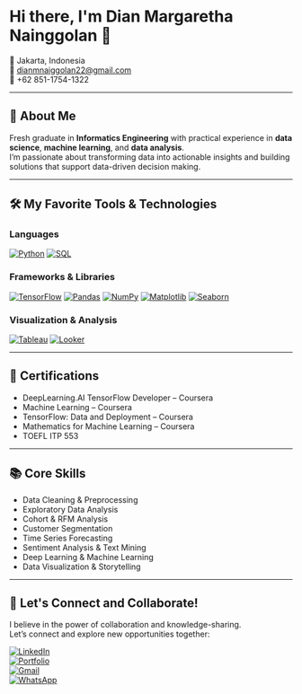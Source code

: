 # Hi there, I'm **Dian Margaretha Nainggolan** 👋

📍 Jakarta, Indonesia  
📧 dianmnaiggolan22@gmail.com  
📱 +62 851-1754-1322  

---

## 🧠 About Me

Fresh graduate in **Informatics Engineering** with practical experience in **data science**, **machine learning**, and **data analysis**.  
I’m passionate about transforming data into actionable insights and building solutions that support data-driven decision making.  

---

## 🛠️ My Favorite Tools & Technologies

### Languages
[![Python](https://img.shields.io/badge/Python-3776AB?style=for-the-badge&logo=python&logoColor=white)](https://www.python.org/)
[![SQL](https://img.shields.io/badge/SQL-336791?style=for-the-badge&logo=postgresql&logoColor=white)]()

### Frameworks & Libraries
[![TensorFlow](https://img.shields.io/badge/TensorFlow-FF6F00?style=for-the-badge&logo=tensorflow&logoColor=white)](https://www.tensorflow.org/)
[![Pandas](https://img.shields.io/badge/Pandas-150458?style=for-the-badge&logo=pandas&logoColor=white)](https://pandas.pydata.org/)
[![NumPy](https://img.shields.io/badge/NumPy-013243?style=for-the-badge&logo=numpy&logoColor=white)](https://numpy.org/)
[![Matplotlib](https://img.shields.io/badge/Matplotlib-11557C?style=for-the-badge&logo=matplotlib&logoColor=white)](https://matplotlib.org/)
[![Seaborn](https://img.shields.io/badge/Seaborn-76B900?style=for-the-badge&logo=python&logoColor=white)](https://seaborn.pydata.org/)

### Visualization & Analysis
[![Tableau](https://img.shields.io/badge/Tableau-E97627?style=for-the-badge&logo=tableau&logoColor=white)](https://www.tableau.com/)
[![Looker](https://img.shields.io/badge/Looker-4285F4?style=for-the-badge&logo=looker&logoColor=white)](https://lookerstudio.google.com/)

---

## 🏅 Certifications

- DeepLearning.AI TensorFlow Developer – Coursera  
- Machine Learning – Coursera  
- TensorFlow: Data and Deployment – Coursera  
- Mathematics for Machine Learning – Coursera  
- TOEFL ITP 553

---

## 📚 Core Skills

- Data Cleaning & Preprocessing  
- Exploratory Data Analysis  
- Cohort & RFM Analysis  
- Customer Segmentation  
- Time Series Forecasting  
- Sentiment Analysis & Text Mining  
- Deep Learning & Machine Learning  
- Data Visualization & Storytelling

---

## 🤝 Let's Connect and Collaborate!

I believe in the power of collaboration and knowledge-sharing.  
Let’s connect and explore new opportunities together:

[![LinkedIn](https://img.shields.io/badge/LinkedIn-0A66C2?style=for-the-badge&logo=linkedin&logoColor=white)](https://www.linkedin.com/)  
[![Portfolio](https://img.shields.io/badge/Portfolio-000000?style=for-the-badge&logo=About.me&logoColor=white)](https://your-portfolio-link.com)  
[![Gmail](https://img.shields.io/badge/Email-D14836?style=for-the-badge&logo=gmail&logoColor=white)](mailto:dianmnaiggolan22@gmail.com)  
[![WhatsApp](https://img.shields.io/badge/WhatsApp-25D366?style=for-the-badge&logo=whatsapp&logoColor=white)](https://wa.me/6285117541322)
